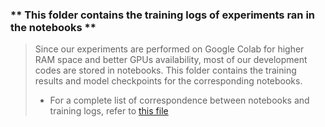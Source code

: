 ### __** This folder contains the training logs of experiments ran in the notebooks **__

> Since our experiments are performed on Google Colab for higher RAM space and better GPUs availability, most of our development codes are stored in notebooks. This folder contains the training results and model checkpoints for the corresponding notebooks.
> * For a complete list of correspondence between notebooks and training logs, refer to [this file](../results/experiments_tracking_details/older_exp_details.html)